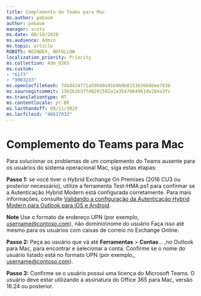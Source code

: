 ```yaml
---
title: Complemento do Teams para Mac
ms.author: pebaum
author: pebaum
manager: scotv
ms.date: 08/10/2020
ms.audience: Admin
ms.topic: article
ROBOTS: NOINDEX, NOFOLLOW
localization_priority: Priority
ms.collection: Adm_O365
ms.custom:
- "6173"
- "9003233"
ms.openlocfilehash: 74bd424f71a59b80a91b960b815363668bee7036
ms.sourcegitcommit: 1361b2b37fd0201502a1a3547084961de284a3fc
ms.translationtype: HT
ms.contentlocale: pt-BR
ms.lasthandoff: 08/11/2020
ms.locfileid: "46617032"
---
```

# <a name="teams-add-in-for-mac"></a>Complemento do Teams para Mac

Para solucionar os problemas de um complemento do Teams ausente para os usuários do sistema operacional Mac, siga estas etapas:

**Passo 1:** se você tiver o Hybrid Exchange On Premises (2016 CU3 ou posterior necessário), utilize a ferramenta Test-HMA.ps1 para confirmar se a Autenticação Hybrid Modern está configurada corretamente. Para mais informações, consulte [Validando a configuração da Autenticação Hybrid Modern para Outlook para iOS e Android](https://aka.ms/AA980zq).  

**Note** Use o formato de endereço UPN (por exemplo, [username@contoso.com](mailto:username@contoso.com)), não domínio\nome do usuário Faça isso até mesmo para os usuários com caixas de correio no Exchange Online.

**Passo 2:** Peça ao usuário que vá até **Ferramentas** > **Contas**... ,no Outlook para Mac, para encontrar e selecionar a conta. Confirme se o nome do usuário listado está no formato UPN (por exemplo,, [username@contoso.com](mailto:username@contoso.com)).

**Passo 3:** Confirme se o usuário possui uma licença do Microsoft Teams. O usuário deve estar utilizando a assinatura do Office 365 para Mac, versão 16.24 ou posterior.